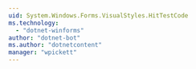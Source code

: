 ```yaml
---
uid: System.Windows.Forms.VisualStyles.HitTestCode
ms.technology: 
  - "dotnet-winforms"
author: "dotnet-bot"
ms.author: "dotnetcontent"
manager: "wpickett"
---
```

